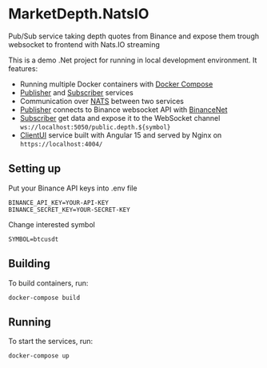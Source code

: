 # MarketDepth.NatsIO

Pub/Sub service taking depth quotes from Binance and expose them trough websocket to frontend with Nats.IO streaming

This is a demo .Net project for running in local development environment. It features:

* Running multiple Docker containers with [Docker Compose](https://docs.docker.com/compose)
* [Publisher](src/MarketDepth.Pub) and [Subscriber](src/MarketDepth.Sub.WsServer) services
* Communication over [NATS](https://nats.io/) between two services
* [Publisher](src/MarketDepth.Pub) connects to Binance websocket API with [BinanceNet](https://github.com/JKorf/Binance.Net)
* [Subscriber](src/MarketDepth.Sub.WsServer) get data and expose it to the WebSocket channel `ws://localhost:5050/public.depth.${symbol}`
* [ClientUI](src/MarketDepth.ClientUI) service built with Angular 15 and served by Nginx on `https://localhost:4004/`

## Setting up

Put your Binance API keys into .env file

```
BINANCE_API_KEY=YOUR-API-KEY
BINANCE_SECRET_KEY=YOUR-SECRET-KEY
```
Change interested symbol
```
SYMBOL=btcusdt 
```
## Building

To build containers, run:

```
docker-compose build
```

## Running

To start the services, run:

```
docker-compose up
```
